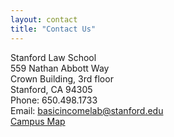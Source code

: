 ```yaml
---
layout: contact
title: "Contact Us"
---
```


Stanford Law School<br>
559 Nathan Abbott Way<br>
Crown Building, 3rd floor<br>
Stanford, CA 94305<br>
Phone: 650.498.1733<br>
Email: <a href="mailto:basicincomelab@stanford.edu">basicincomelab@stanford.edu</a><br>
<a href="https://campus-map.stanford.edu/?id=02-050&lat=37.42404801&lng=-122.16771738&zoom=17&srch=Crown%20Quadrangl" target="_blank">Campus Map</a>
